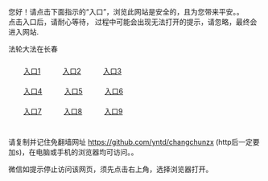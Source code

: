 您好！请点击下面指示的“入口”，浏览此网站是安全的，且为您带来平安。。 <br/>
点击入口后，请耐心等待， 过程中可能会出现无法打开的提示，请忽略，最终会进入网站. </br>

法轮大法在长春<br/>
<div style="padding:10px"><a style="margin:20px" target="_blank" href="https://d1kkb61u54lhpy.cloudfront.net/2Qpsp?gsiomtqt" id="ccLink1" rel="nofollow">入口1</a> <a target="_blank" style="margin:20px" href="https://d3qj7d1s6y6twn.cloudfront.net/2Qpsp?piolcapr" id="ccLink2" rel="nofollow">入口2</a> <a style="margin:20px" target="_blank" href="https://d2z1ftwap0pcfc.cloudfront.net/2Qpsp?rwybd" id="ccLink3" rel="nofollow">入口3</a></div>

<div style="padding:10px" ><a style="margin:20px" target="_blank" href="https://d1kkb61u54lhpy.cloudfront.net/2Qpsp?gsiomtqt" id="ccLink4" rel="nofollow">入口4</a> <a style="margin:20px" href="https://d3qj7d1s6y6twn.cloudfront.net/2Qpsp?piolcapr" target="_blank" id="ccLink5" rel="nofollow">入口5</a> <a style="margin:20px" href="https://d2z1ftwap0pcfc.cloudfront.net/2Qpsp?rwybd" target="_blank" id="ccLink6" rel="nofollow">入口6</a></div>

<div style="padding:10px"><a style="margin:20px" target="_blank" href="https://d1kkb61u54lhpy.cloudfront.net/2Qpsp?gsiomtqt" id="ccLink7" rel="nofollow">入口7</a> <a style="margin:20px" href="https://d3qj7d1s6y6twn.cloudfront.net/2Qpsp?piolcapr" target="_blank" id="ccLink8" rel="nofollow">入口8</a> <a style="margin:20px" target="_blank" href="https://d2z1ftwap0pcfc.cloudfront.net/2Qpsp?rwybd" id="ccLink9" rel="nofollow">入口9</a></div>

<br/>



请复制并记住免翻墙网址 https://github.com/yntd/changchunzx (http后一定要加s)，在电脑或手机的浏览器均可访问。。<br/>

微信如提示停止访问该网页，须先点击右上角，选择浏览器打开。

